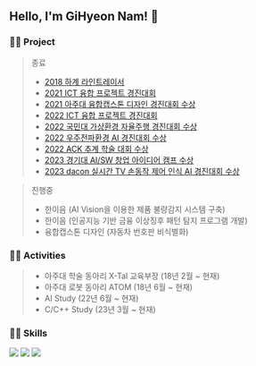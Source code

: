 ## Hello, I'm GiHyeon Nam! 👋

### 👨‍🎓 Project
> 종료
> - <a href="https://github.com/gihyeon0903/Line_tracer_freshman">2018 하계 라인트레이서</a>
> - <a href="https://github.com/gihyeon0903/ICT-fusion-Project-Competition-2021">2021 ICT 융합 프로젝트 경진대회</a>
> - <a href="https://github.com/gihyeon0903/Capstone-Design-competition">2021 아주대 융합캡스톤 디자인 경진대회 수상</a>
> - <a href="https://github.com/gihyeon0903/ICT-fusion-Project-Competition-2022">2022 ICT 융합 프로젝트 경진대회</a>
> - <a href="https://github.com/gihyeon0903/morai-autonomous-car-competition">2022 국민대 가상환경 자율주행 경진대회 수상</a>
> - <a href="https://github.com/gihyeon0903/Space-Weather-prediction-competition">2022 우주전파환경 AI 경진대회 수상</a>
> - <a href="https://github.com/gihyeon0903/ACK-conference-paper">2022 ACK 추계 학술 대회 수상</a>
> - <a href="">2023 경기대 AI/SW 창업 아이디어 캠프 수상</a>
> - <a href="https://github.com/gihyeon0903/dacon-compeition-2023-1">2023 dacon 실시간 TV 손동작 제어 인식 AI 경진대회 수상</a>

> 진행중
> - 한이음 (AI Vision을 이용한 제품 불량감지 시스템 구축)
> - 한이음 (인공지능 기반 금융 이상징후 패턴 탐지 프로그램 개발)
> - 융합캡스톤 디자인 (자동차 번호판 비식별화)

### 👨‍🎓 Activities
> - 아주대 학술 동아리 X-Tal 교육부장 (18년 2월 ~ 현재)
> - 아주대 로봇 동아리 ATOM (18년 6월 ~ 현재)
> - AI Study (22년 6월 ~ 현재)
> - C/C++ Study (23년 3월 ~ 현재)

### 👨‍🎓 Skills
<img src="https://img.shields.io/badge/Python-3776AB?style=flat&logo=Python&logoColor=white" />
<img src="https://img.shields.io/badge/PyTorch-EE4C2C?style=flat&logo=pytorch&logoColor=white" />
<img src="https://img.shields.io/badge/Keras-D00000?style=flat&logo=keras&logoColor=white" /><br>

<!-- <img src="https://github-readme-stats.vercel.app/api/top-langs/?username=gihyeon0903&layout=compact"><br><br> -->
